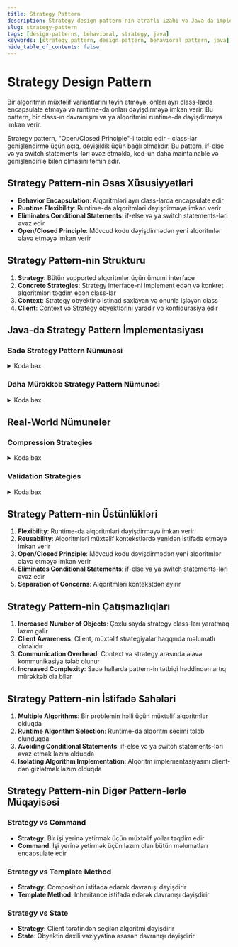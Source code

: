 ```yaml
---
title: Strategy Pattern
description: Strategy design pattern-nin ətraflı izahı və Java-da implementasiyası
slug: strategy-pattern
tags: [design-patterns, behavioral, strategy, java]
keywords: [strategy pattern, design pattern, behavioral pattern, java]
hide_table_of_contents: false
---
```


# Strategy Design Pattern


Bir algoritmin müxtəlif variantlarını təyin etməyə, onları ayrı class-larda encapsulate etməyə və runtime-da onları dəyişdirməyə imkan verir. Bu pattern, bir class-ın davranışını və ya alqoritmini runtime-da dəyişdirməyə imkan verir.

Strategy pattern, "Open/Closed Principle"-i tətbiq edir - class-lar genişləndirmə üçün açıq, dəyişiklik üçün bağlı olmalıdır. Bu pattern, if-else və ya switch statements-ləri əvəz etməklə, kod-un daha maintainable və genişləndirilə bilən olmasını təmin edir.

## Strategy Pattern-nin Əsas Xüsusiyyətləri

- **Behavior Encapsulation**: Alqoritmləri ayrı class-larda encapsulate edir
- **Runtime Flexibility**: Runtime-da alqoritmləri dəyişdirməyə imkan verir
- **Eliminates Conditional Statements**: if-else və ya switch statements-ləri əvəz edir
- **Open/Closed Principle**: Mövcud kodu dəyişdirmədən yeni alqoritmlər əlavə etməyə imkan verir

## Strategy Pattern-nin Strukturu

1. **Strategy**: Bütün supported alqoritmlər üçün ümumi interface
2. **Concrete Strategies**: Strategy interface-ni implement edən və konkret alqoritmləri təqdim edən class-lar
3. **Context**: Strategy obyektinə istinad saxlayan və onunla işləyən class
4. **Client**: Context və Strategy obyektlərini yaradır və konfiqurasiya edir

## Java-da Strategy Pattern İmplementasiyası

### Sadə Strategy Pattern Nümunəsi


<details>
<summary>Koda bax</summary>

```java
// Strategy interface
interface PaymentStrategy {
    void pay(int amount);
}

// Concrete Strategies
class CreditCardStrategy implements PaymentStrategy {
    private String name;
    private String cardNumber;
    private String cvv;
    private String dateOfExpiry;
    
    public CreditCardStrategy(String name, String cardNumber, String cvv, String dateOfExpiry) {
        this.name = name;
        this.cardNumber = cardNumber;
        this.cvv = cvv;
        this.dateOfExpiry = dateOfExpiry;
    }
    
    @Override
    public void pay(int amount) {
        System.out.println(amount + " paid with credit card");
    }
}

class PayPalStrategy implements PaymentStrategy {
    private String emailId;
    private String password;
    
    public PayPalStrategy(String emailId, String password) {
        this.emailId = emailId;
        this.password = password;
    }
    
    @Override
    public void pay(int amount) {
        System.out.println(amount + " paid using PayPal");
    }
}

class BitcoinStrategy implements PaymentStrategy {
    private String walletAddress;
    
    public BitcoinStrategy(String walletAddress) {
        this.walletAddress = walletAddress;
    }
    
    @Override
    public void pay(int amount) {
        System.out.println(amount + " paid using Bitcoin");
    }
}

// Context
class ShoppingCart {
    private PaymentStrategy paymentStrategy;
    
    public void setPaymentStrategy(PaymentStrategy paymentStrategy) {
        this.paymentStrategy = paymentStrategy;
    }
    
    public void checkout(int amount) {
        paymentStrategy.pay(amount);
    }
}

// Client code
public class StrategyPatternDemo {
    public static void main(String[] args) {
        ShoppingCart cart = new ShoppingCart();
        
        // Pay with credit card
        cart.setPaymentStrategy(new CreditCardStrategy("John Doe", "1234567890123456", "123", "12/2025"));
        cart.checkout(100);
        
        // Pay with PayPal
        cart.setPaymentStrategy(new PayPalStrategy("john.doe@example.com", "password"));
        cart.checkout(200);
        
        // Pay with Bitcoin
        cart.setPaymentStrategy(new BitcoinStrategy("1A1zP1eP5QGefi2DMPTfTL5SLmv7DivfNa"));
        cart.checkout(300);
    }
}
```
</details>

### Daha Mürəkkəb Strategy Pattern Nümunəsi


<details>
<summary>Koda bax</summary>

```java
import java.util.ArrayList;
import java.util.List;

// Strategy interface
interface SortingStrategy {
    <T extends Comparable<T>> void sort(List<T> items);
    String getName();
}

// Concrete Strategies
class BubbleSortStrategy implements SortingStrategy {
    @Override
    public <T extends Comparable<T>> void sort(List<T> items) {
        System.out.println("Sorting using Bubble Sort");
        // Bubble Sort implementation
        int n = items.size();
        for (int i = 0; i < n - 1; i++) {
            for (int j = 0; j < n - i - 1; j++) {
                if (items.get(j).compareTo(items.get(j + 1)) > 0) {
                    // Swap items
                    T temp = items.get(j);
                    items.set(j, items.get(j + 1));
                    items.set(j + 1, temp);
                }
            }
        }
    }
    
    @Override
    public String getName() {
        return "Bubble Sort";
    }
}

class QuickSortStrategy implements SortingStrategy {
    @Override
    public <T extends Comparable<T>> void sort(List<T> items) {
        System.out.println("Sorting using Quick Sort");
        // Quick Sort implementation
        quickSort(items, 0, items.size() - 1);
    }
    
    private <T extends Comparable<T>> void quickSort(List<T> items, int low, int high) {
        if (low < high) {
            int pivotIndex = partition(items, low, high);
            quickSort(items, low, pivotIndex - 1);
            quickSort(items, pivotIndex + 1, high);
        }
    }
    
    private <T extends Comparable<T>> int partition(List<T> items, int low, int high) {
        T pivot = items.get(high);
        int i = low - 1;
        
        for (int j = low; j < high; j++) {
            if (items.get(j).compareTo(pivot) <= 0) {
                i++;
                // Swap items
                T temp = items.get(i);
                items.set(i, items.get(j));
                items.set(j, temp);
            }
        }
        
        // Swap pivot to its final position
        T temp = items.get(i + 1);
        items.set(i + 1, items.get(high));
        items.set(high, temp);
        
        return i + 1;
    }
    
    @Override
    public String getName() {
        return "Quick Sort";
    }
}

class MergeSortStrategy implements SortingStrategy {
    @Override
    public <T extends Comparable<T>> void sort(List<T> items) {
        System.out.println("Sorting using Merge Sort");
        // Merge Sort implementation
        mergeSort(items, 0, items.size() - 1);
    }
    
    private <T extends Comparable<T>> void mergeSort(List<T> items, int left, int right) {
        if (left < right) {
            int middle = (left + right) / 2;
            mergeSort(items, left, middle);
            mergeSort(items, middle + 1, right);
            merge(items, left, middle, right);
        }
    }
    
    private <T extends Comparable<T>> void merge(List<T> items, int left, int middle, int right) {
        // Create temporary lists
        List<T> leftList = new ArrayList<>();
        List<T> rightList = new ArrayList<>();
        
        // Copy data to temporary lists
        for (int i = left; i <= middle; i++) {
            leftList.add(items.get(i));
        }
        for (int i = middle + 1; i <= right; i++) {
            rightList.add(items.get(i));
        }
        
        // Merge the temporary lists
        int i = 0, j = 0, k = left;
        while (i < leftList.size() && j < rightList.size()) {
            if (leftList.get(i).compareTo(rightList.get(j)) <= 0) {
                items.set(k, leftList.get(i));
                i++;
            } else {
                items.set(k, rightList.get(j));
                j++;
            }
            k++;
        }
        
        // Copy remaining elements
        while (i < leftList.size()) {
            items.set(k, leftList.get(i));
            i++;
            k++;
        }
        while (j < rightList.size()) {
            items.set(k, rightList.get(j));
            j++;
            k++;
        }
    }
    
    @Override
    public String getName() {
        return "Merge Sort";
    }
}

// Context
class SortingContext {
    private SortingStrategy strategy;
    
    public void setStrategy(SortingStrategy strategy) {
        this.strategy = strategy;
    }
    
    public <T extends Comparable<T>> void sort(List<T> items) {
        if (strategy == null) {
            throw new IllegalStateException("Sorting strategy not set");
        }
        
        long startTime = System.currentTimeMillis();
        strategy.sort(items);
        long endTime = System.currentTimeMillis();
        
        System.out.println("Sorting completed using " + strategy.getName() + 
                           " in " + (endTime - startTime) + "ms");
    }
}

// Client code
public class SortingStrategyDemo {
    public static void main(String[] args) {
        // Create context
        SortingContext context = new SortingContext();
        
        // Create data to sort
        List<Integer> numbers = new ArrayList<>();
        for (int i = 0; i < 1000; i++) {
            numbers.add((int) (Math.random() * 1000));
        }
        
        // Create a copy for each strategy
        List<Integer> bubbleSortNumbers = new ArrayList<>(numbers);
        List<Integer> quickSortNumbers = new ArrayList<>(numbers);
        List<Integer> mergeSortNumbers = new ArrayList<>(numbers);
        
        // Use Bubble Sort strategy
        context.setStrategy(new BubbleSortStrategy());
        context.sort(bubbleSortNumbers);
        
        // Use Quick Sort strategy
        context.setStrategy(new QuickSortStrategy());
        context.sort(quickSortNumbers);
        
        // Use Merge Sort strategy
        context.setStrategy(new MergeSortStrategy());
        context.sort(mergeSortNumbers);
        
        // Verify all strategies produced the same result
        System.out.println("All strategies produced the same sorted result: " + 
                           (bubbleSortNumbers.equals(quickSortNumbers) && 
                            quickSortNumbers.equals(mergeSortNumbers)));
    }
}
```
</details>

## Real-World Nümunələr

### Compression Strategies


<details>
<summary>Koda bax</summary>

```java
import java.io.*;
import java.util.zip.*;

// Strategy interface
interface CompressionStrategy {
    void compressFiles(File[] files, File destination);
}

// Concrete Strategies
class ZipCompressionStrategy implements CompressionStrategy {
    @Override
    public void compressFiles(File[] files, File destination) {
        System.out.println("Compressing files using ZIP format");
        try (ZipOutputStream zipOut = new ZipOutputStream(new FileOutputStream(destination))) {
            for (File file : files) {
                if (file.isFile()) {
                    try (FileInputStream fis = new FileInputStream(file)) {
                        ZipEntry zipEntry = new ZipEntry(file.getName());
                        zipOut.putNextEntry(zipEntry);
                        
                        byte[] bytes = new byte[1024];
                        int length;
                        while ((length = fis.read(bytes)) >= 0) {
                            zipOut.write(bytes, 0, length);
                        }
                    }
                }
            }
            System.out.println("Files compressed successfully to " + destination.getName());
        } catch (IOException e) {
            e.printStackTrace();
        }
    }
}

class GZipCompressionStrategy implements CompressionStrategy {
    @Override
    public void compressFiles(File[] files, File destination) {
        System.out.println("Compressing files using GZIP format");
        // For simplicity, we'll compress only the first file
        if (files.length > 0) {
            File file = files[0];
            try (GZIPOutputStream gzipOut = new GZIPOutputStream(new FileOutputStream(destination));
                 FileInputStream fis = new FileInputStream(file)) {
                
                byte[] bytes = new byte[1024];
                int length;
                while ((length = fis.read(bytes)) >= 0) {
                    gzipOut.write(bytes, 0, length);
                }
                System.out.println("File compressed successfully to " + destination.getName());
            } catch (IOException e) {
                e.printStackTrace();
            }
        }
    }
}

class TarCompressionStrategy implements CompressionStrategy {
    @Override
    public void compressFiles(File[] files, File destination) {
        System.out.println("Compressing files using TAR format");
        // In a real implementation, we would use a TAR library
        // For this example, we'll just simulate the process
        System.out.println("TAR compression simulated for " + files.length + " files to " + destination.getName());
    }
}

// Context
class CompressionContext {
    private CompressionStrategy strategy;
    
    public void setCompressionStrategy(CompressionStrategy strategy) {
        this.strategy = strategy;
    }
    
    public void createArchive(File[] files, File destination) {
        if (strategy == null) {
            throw new IllegalStateException("Compression strategy not set");
        }
        strategy.compressFiles(files, destination);
    }
}

// Client code
public class CompressionStrategyDemo {
    public static void main(String[] args) {
        // Create context
        CompressionContext context = new CompressionContext();
        
        // Create sample files (in a real scenario, these would be actual files)
        File file1 = new File("file1.txt");
        File file2 = new File("file2.txt");
        File[] files = {file1, file2};
        
        // Use ZIP compression
        context.setCompressionStrategy(new ZipCompressionStrategy());
        context.createArchive(files, new File("archive.zip"));
        
        // Use GZIP compression
        context.setCompressionStrategy(new GZipCompressionStrategy());
        context.createArchive(files, new File("archive.gz"));
        
        // Use TAR compression
        context.setCompressionStrategy(new TarCompressionStrategy());
        context.createArchive(files, new File("archive.tar"));
    }
}
```
</details>

### Validation Strategies


<details>
<summary>Koda bax</summary>

```java
import java.util.regex.Pattern;

// Strategy interface
interface ValidationStrategy {
    boolean validate(String input);
    String getErrorMessage();
}

// Concrete Strategies
class EmailValidationStrategy implements ValidationStrategy {
    private static final String EMAIL_PATTERN = 
        "^[_A-Za-z0-9-\\+]+(\\.[_A-Za-z0-9-]+)*@" +
        "[A-Za-z0-9-]+(\\.[A-Za-z0-9]+)*(\\.[A-Za-z]{2,})$";
    
    private final Pattern pattern = Pattern.compile(EMAIL_PATTERN);
    
    @Override
    public boolean validate(String input) {
        return input != null && pattern.matcher(input).matches();
    }
    
    @Override
    public String getErrorMessage() {
        return "Invalid email format";
    }
}

class PasswordValidationStrategy implements ValidationStrategy {
    @Override
    public boolean validate(String input) {
        // Password must be at least 8 characters, contain at least one digit,
        // one lowercase letter, one uppercase letter, and one special character
        if (input == null || input.length() < 8) {
            return false;
        }
        
        boolean hasDigit = false;
        boolean hasLower = false;
        boolean hasUpper = false;
        boolean hasSpecial = false;
        
        for (char c : input.toCharArray()) {
            if (Character.isDigit(c)) {
                hasDigit = true;
            } else if (Character.isLowerCase(c)) {
                hasLower = true;
            } else if (Character.isUpperCase(c)) {
                hasUpper = true;
            } else if (!Character.isLetterOrDigit(c)) {
                hasSpecial = true;
            }
        }
        
        return hasDigit && hasLower && hasUpper && hasSpecial;
    }
    
    @Override
    public String getErrorMessage() {
        return "Password must be at least 8 characters and contain at least one digit, " +
               "one lowercase letter, one uppercase letter, and one special character";
    }
}

class PhoneNumberValidationStrategy implements ValidationStrategy {
    private static final String PHONE_PATTERN = "^\\+?[0-9]{10,15}$";
    
    private final Pattern pattern = Pattern.compile(PHONE_PATTERN);
    
    @Override
    public boolean validate(String input) {
        return input != null && pattern.matcher(input).matches();
    }
    
    @Override
    public String getErrorMessage() {
        return "Invalid phone number format";
    }
}

// Context
class Validator {
    private ValidationStrategy strategy;
    
    public void setStrategy(ValidationStrategy strategy) {
        this.strategy = strategy;
    }
    
    public boolean validate(String input) {
        if (strategy == null) {
            throw new IllegalStateException("Validation strategy not set");
        }
        return strategy.validate(input);
    }
    
    public String getErrorMessage() {
        if (strategy == null) {
            throw new IllegalStateException("Validation strategy not set");
        }
        return strategy.getErrorMessage();
    }
}

// Client code
public class ValidationStrategyDemo {
    public static void main(String[] args) {
        // Create validator
        Validator validator = new Validator();
        
        // Validate email
        validator.setStrategy(new EmailValidationStrategy());
        String email = "john.doe@example.com";
        boolean isValidEmail = validator.validate(email);
        System.out.println("Email '" + email + "' is " + (isValidEmail ? "valid" : "invalid"));
        if (!isValidEmail) {
            System.out.println("Error: " + validator.getErrorMessage());
        }
        
        // Validate password
        validator.setStrategy(new PasswordValidationStrategy());
        String password = "Passw0rd!";
        boolean isValidPassword = validator.validate(password);
        System.out.println("Password is " + (isValidPassword ? "valid" : "invalid"));
        if (!isValidPassword) {
            System.out.println("Error: " + validator.getErrorMessage());
        }
        
        // Validate phone number
        validator.setStrategy(new PhoneNumberValidationStrategy());
        String phoneNumber = "+1234567890";
        boolean isValidPhone = validator.validate(phoneNumber);
        System.out.println("Phone number '" + phoneNumber + "' is " + (isValidPhone ? "valid" : "invalid"));
        if (!isValidPhone) {
            System.out.println("Error: " + validator.getErrorMessage());
        }
    }
}
```
</details>

## Strategy Pattern-nin Üstünlükləri

1. **Flexibility**: Runtime-da alqoritmləri dəyişdirməyə imkan verir
2. **Reusability**: Alqoritmləri müxtəlif kontekstlərdə yenidən istifadə etməyə imkan verir
3. **Open/Closed Principle**: Mövcud kodu dəyişdirmədən yeni alqoritmlər əlavə etməyə imkan verir
4. **Eliminates Conditional Statements**: if-else və ya switch statements-ləri əvəz edir
5. **Separation of Concerns**: Alqoritmləri kontekstdən ayırır

## Strategy Pattern-nin Çatışmazlıqları

1. **Increased Number of Objects**: Çoxlu sayda strategy class-ları yaratmaq lazım gəlir
2. **Client Awareness**: Client, müxtəlif strategiyalar haqqında məlumatlı olmalıdır
3. **Communication Overhead**: Context və strategy arasında əlavə kommunikasiya tələb olunur
4. **Increased Complexity**: Sadə hallarda pattern-in tətbiqi həddindən artıq mürəkkəb ola bilər

## Strategy Pattern-nin İstifadə Sahələri

1. **Multiple Algorithms**: Bir problemin həlli üçün müxtəlif alqoritmlər olduqda
2. **Runtime Algorithm Selection**: Runtime-da alqoritm seçimi tələb olunduqda
3. **Avoiding Conditional Statements**: if-else və ya switch statements-ləri əvəz etmək lazım olduqda
4. **Isolating Algorithm Implementation**: Alqoritm implementasiyasını client-dən gizlətmək lazım olduqda

## Strategy Pattern-nin Digər Pattern-lərlə Müqayisəsi

### Strategy vs Command

- **Strategy**: Bir işi yerinə yetirmək üçün müxtəlif yollar təqdim edir
- **Command**: İşi yerinə yetirmək üçün lazım olan bütün məlumatları encapsulate edir

### Strategy vs Template Method

- **Strategy**: Composition istifadə edərək davranışı dəyişdirir
- **Template Method**: Inheritance istifadə edərək davranışı dəyişdirir

### Strategy vs State

- **Strategy**: Client tərəfindən seçilən alqoritmi dəyişdirir
- **State**: Obyektin daxili vəziyyətinə əsasən davranışı dəyişdirir


